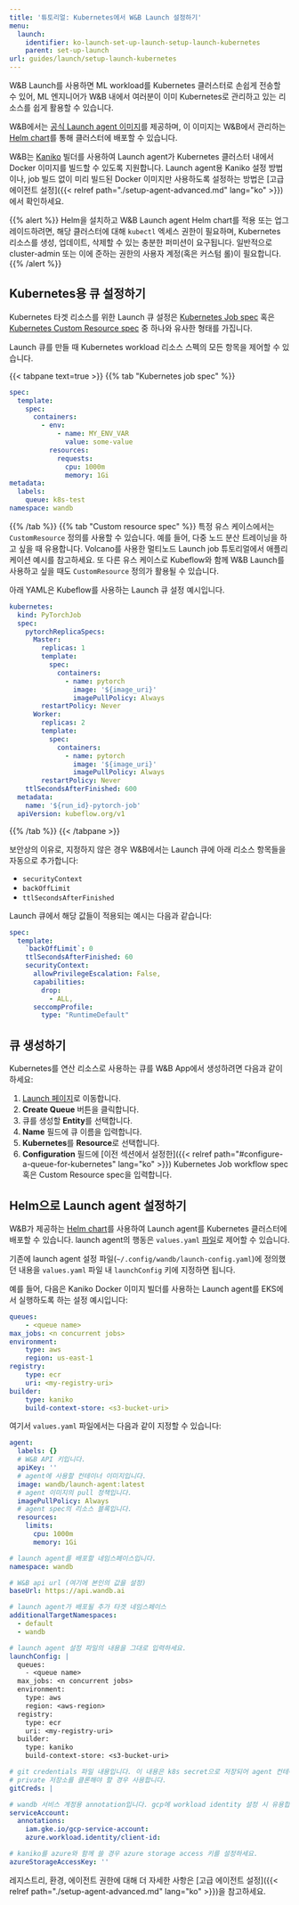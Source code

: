 ```yaml
---
title: '튜토리얼: Kubernetes에서 W&B Launch 설정하기'
menu:
  launch:
    identifier: ko-launch-set-up-launch-setup-launch-kubernetes
    parent: set-up-launch
url: guides/launch/setup-launch-kubernetes
---
```


W&B Launch를 사용하면 ML workload를 Kubernetes 클러스터로 손쉽게 전송할 수 있어, ML 엔지니어가 W&B 내에서 여러분이 이미 Kubernetes로 관리하고 있는 리소스를 쉽게 활용할 수 있습니다.

W&B에서는 [공식 Launch agent 이미지](https://hub.docker.com/r/wandb/launch-agent)를 제공하며, 이 이미지는 W&B에서 관리하는 [Helm chart](https://github.com/wandb/helm-charts/tree/main/charts/launch-agent)를 통해 클러스터에 배포할 수 있습니다.

W&B는 [Kaniko](https://github.com/GoogleContainerTools/kaniko) 빌더를 사용하여 Launch agent가 Kubernetes 클러스터 내에서 Docker 이미지를 빌드할 수 있도록 지원합니다. Launch agent용 Kaniko 설정 방법이나, job 빌드 없이 미리 빌드된 Docker 이미지만 사용하도록 설정하는 방법은 [고급 에이전트 설정]({{< relref path="./setup-agent-advanced.md" lang="ko" >}})에서 확인하세요.

{{% alert %}}
Helm을 설치하고 W&B Launch agent Helm chart를 적용 또는 업그레이드하려면, 해당 클러스터에 대해 `kubectl` 엑세스 권한이 필요하며, Kubernetes 리소스를 생성, 업데이트, 삭제할 수 있는 충분한 퍼미션이 요구됩니다. 일반적으로 cluster-admin 또는 이에 준하는 권한의 사용자 계정(혹은 커스텀 롤)이 필요합니다.
{{% /alert %}}


## Kubernetes용 큐 설정하기

Kubernetes 타겟 리소스를 위한 Launch 큐 설정은 [Kubernetes Job spec](https://kubernetes.io/docs/concepts/workloads/controllers/job/) 혹은 [Kubernetes Custom Resource spec](https://kubernetes.io/docs/concepts/extend-kubernetes/api-extension/custom-resources/) 중 하나와 유사한 형태를 가집니다.

Launch 큐를 만들 때 Kubernetes workload 리소스 스펙의 모든 항목을 제어할 수 있습니다.

{{< tabpane text=true >}}
{{% tab "Kubernetes job spec" %}}
```yaml
spec:
  template:
    spec:
      containers:
        - env:
            - name: MY_ENV_VAR
              value: some-value
          resources:
            requests:
              cpu: 1000m
              memory: 1Gi
metadata:
  labels:
    queue: k8s-test
namespace: wandb
```
{{% /tab %}}
{{% tab "Custom resource spec" %}}
특정 유스 케이스에서는 `CustomResource` 정의를 사용할 수 있습니다. 예를 들어, 다중 노드 분산 트레이닝을 하고 싶을 때 유용합니다. Volcano를 사용한 멀티노드 Launch job 튜토리얼에서 애플리케이션 예시를 참고하세요. 또 다른 유스 케이스로 Kubeflow와 함께 W&B Launch를 사용하고 싶을 때도 `CustomResource` 정의가 활용될 수 있습니다.

아래 YAML은 Kubeflow를 사용하는 Launch 큐 설정 예시입니다.

```yaml
kubernetes:
  kind: PyTorchJob
  spec:
    pytorchReplicaSpecs:
      Master:
        replicas: 1
        template:
          spec:
            containers:
              - name: pytorch
                image: '${image_uri}'
                imagePullPolicy: Always
        restartPolicy: Never
      Worker:
        replicas: 2
        template:
          spec:
            containers:
              - name: pytorch
                image: '${image_uri}'
                imagePullPolicy: Always
        restartPolicy: Never
    ttlSecondsAfterFinished: 600
  metadata:
    name: '${run_id}-pytorch-job'
  apiVersion: kubeflow.org/v1
```
{{% /tab %}}
{{< /tabpane >}}

보안상의 이유로, 지정하지 않은 경우 W&B에서는 Launch 큐에 아래 리소스 항목들을 자동으로 추가합니다:

- `securityContext`
- `backOffLimit`
- `ttlSecondsAfterFinished`

Launch 큐에서 해당 값들이 적용되는 예시는 다음과 같습니다:

```yaml title="example-spec.yaml"
spec:
  template:
    `backOffLimit`: 0
    ttlSecondsAfterFinished: 60
    securityContext:
      allowPrivilegeEscalation: False,
      capabilities:
        drop:
          - ALL,
      seccompProfile:
        type: "RuntimeDefault"
```

## 큐 생성하기

Kubernetes를 연산 리소스로 사용하는 큐를 W&B App에서 생성하려면 다음과 같이 하세요:

1. [Launch 페이지](https://wandb.ai/launch)로 이동합니다.
2. **Create Queue** 버튼을 클릭합니다.
3. 큐를 생성할 **Entity**를 선택합니다.
4. **Name** 필드에 큐 이름을 입력합니다.
5. **Kubernetes**를 **Resource**로 선택합니다.
6. **Configuration** 필드에 [이전 섹션에서 설정한]({{< relref path="#configure-a-queue-for-kubernetes" lang="ko" >}}) Kubernetes Job workflow spec 혹은 Custom Resource spec을 입력합니다.

## Helm으로 Launch agent 설정하기

W&B가 제공하는 [Helm chart](https://github.com/wandb/helm-charts/tree/main/charts/launch-agent)를 사용하여 Launch agent를 Kubernetes 클러스터에 배포할 수 있습니다. launch agent의 행동은 `values.yaml` [파일](https://github.com/wandb/helm-charts/blob/main/charts/launch-agent/values.yaml)로 제어할 수 있습니다.

기존에 launch agent 설정 파일(`~/.config/wandb/launch-config.yaml`)에 정의했던 내용을 `values.yaml` 파일 내 `launchConfig` 키에 지정하면 됩니다.

예를 들어, 다음은 Kaniko Docker 이미지 빌더를 사용하는 Launch agent를 EKS에서 실행하도록 하는 설정 예시입니다:

```yaml title="launch-config.yaml"
queues:
	- <queue name>
max_jobs: <n concurrent jobs>
environment:
	type: aws
	region: us-east-1
registry:
	type: ecr
	uri: <my-registry-uri>
builder:
	type: kaniko
	build-context-store: <s3-bucket-uri>
```

여기서 `values.yaml` 파일에서는 다음과 같이 지정할 수 있습니다:

```yaml title="values.yaml"
agent:
  labels: {}
  # W&B API 키입니다.
  apiKey: ''
  # agent에 사용할 컨테이너 이미지입니다.
  image: wandb/launch-agent:latest
  # agent 이미지의 pull 정책입니다.
  imagePullPolicy: Always
  # agent spec의 리소스 블록입니다.
  resources:
    limits:
      cpu: 1000m
      memory: 1Gi

# launch agent를 배포할 네임스페이스입니다.
namespace: wandb

# W&B api url (여기에 본인의 값을 설정)
baseUrl: https://api.wandb.ai

# launch agent가 배포될 추가 타겟 네임스페이스
additionalTargetNamespaces:
  - default
  - wandb

# launch agent 설정 파일의 내용을 그대로 입력하세요.
launchConfig: |
  queues:
    - <queue name>
  max_jobs: <n concurrent jobs>
  environment:
    type: aws
    region: <aws-region>
  registry:
    type: ecr
    uri: <my-registry-uri>
  builder:
    type: kaniko
    build-context-store: <s3-bucket-uri>

# git credentials 파일 내용입니다. 이 내용은 k8s secret으로 저장되어 agent 컨테이너에 마운트됩니다.
# private 저장소를 클론해야 할 경우 사용합니다.
gitCreds: |

# wandb 서비스 계정용 annotation입니다. gcp에 workload identity 설정 시 유용합니다.
serviceAccount:
  annotations:
    iam.gke.io/gcp-service-account:
    azure.workload.identity/client-id:

# kaniko를 azure와 함께 쓸 경우 azure storage access 키를 설정하세요.
azureStorageAccessKey: ''
```

레지스트리, 환경, 에이전트 권한에 대해 더 자세한 사항은 [고급 에이전트 설정]({{< relref path="./setup-agent-advanced.md" lang="ko" >}})을 참고하세요.
